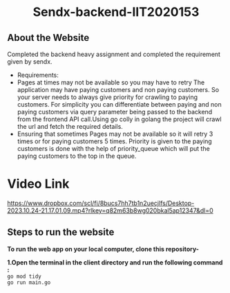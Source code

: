 <h1 align='center'>Sendx-backend-IIT2020153</h1>

## About the Website

Completed the backend heavy assignment and completed the requirement given by sendx.
- Requirements:
- Pages at times may not be available so you may have to retry The application may have paying customers and non paying customers. So your server needs to always give priority for crawling to paying customers. For simplicity you can differentiate between paying and non paying customers via query parameter being passed to the backend from the frontend API call.Using go colly in golang the project will crawl the url and fetch the required details.
- Ensuring that sometimes Pages may not be available so it will retry 3 times or for paying customers 5 times.
Priority is given to the paying customers is done with the help of priority_queue which will put the paying customers to the top in the queue.

# Video Link
https://www.dropbox.com/scl/fi/8bucs7hh7tb1n2uecjlfs/Desktop-2023.10.24-21.17.01.09.mp4?rlkey=q82m63b8wg020bkal5ap12347&dl=0

## Steps to run the website

**To run the web app on your local computer, clone this repository-**

**1.Open the terminal in the client directory and run the following command :**
<br>```go mod tidy```</br>
```go run main.go```
